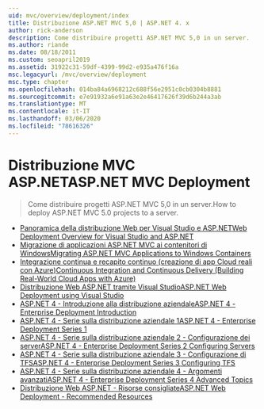 ```yaml
---
uid: mvc/overview/deployment/index
title: Distribuzione ASP.NET MVC 5,0 | ASP.NET 4. x
author: rick-anderson
description: Come distribuire progetti ASP.NET MVC 5,0 in un server.
ms.author: riande
ms.date: 08/18/2011
ms.custom: seoapril2019
ms.assetid: 31922c31-59df-4399-99d2-e935a476f16a
msc.legacyurl: /mvc/overview/deployment
msc.type: chapter
ms.openlocfilehash: 014ba84a6968212c688f56e2951c0cb0304b8881
ms.sourcegitcommit: e7e91932a6e91a63e2e46417626f39d6b244a3ab
ms.translationtype: MT
ms.contentlocale: it-IT
ms.lasthandoff: 03/06/2020
ms.locfileid: "78616326"
---
```

# <a name="aspnet-mvc-deployment"></a><span data-ttu-id="64056-103">Distribuzione MVC ASP.NET</span><span class="sxs-lookup"><span data-stu-id="64056-103">ASP.NET MVC Deployment</span></span>

> <span data-ttu-id="64056-104">Come distribuire progetti ASP.NET MVC 5,0 in un server.</span><span class="sxs-lookup"><span data-stu-id="64056-104">How to deploy ASP.NET MVC 5.0 projects to a server.</span></span>

- [<span data-ttu-id="64056-105">Panoramica della distribuzione Web per Visual Studio e ASP.NET</span><span class="sxs-lookup"><span data-stu-id="64056-105">Web Deployment Overview for Visual Studio and ASP.NET</span></span>](https://msdn.microsoft.com/library/dd394698)
- [<span data-ttu-id="64056-106">Migrazione di applicazioni ASP.NET MVC ai contenitori di Windows</span><span class="sxs-lookup"><span data-stu-id="64056-106">Migrating ASP.NET MVC Applications to Windows Containers</span></span>](docker-aspnetmvc.md)
- [<span data-ttu-id="64056-107">Integrazione continua e recapito continuo (creazione di app Cloud reali con Azure)</span><span class="sxs-lookup"><span data-stu-id="64056-107">Continuous Integration and Continuous Delivery (Building Real-World Cloud Apps with Azure)</span></span>](../../../aspnet/overview/developing-apps-with-windows-azure/building-real-world-cloud-apps-with-windows-azure/continuous-integration-and-continuous-delivery.md)
- [<span data-ttu-id="64056-108">Distribuzione Web ASP.NET tramite Visual Studio</span><span class="sxs-lookup"><span data-stu-id="64056-108">ASP.NET Web Deployment using Visual Studio</span></span>](../../../web-forms/overview/deployment/visual-studio-web-deployment/index.md)
- [<span data-ttu-id="64056-109">ASP.NET 4 - Introduzione alla distribuzione aziendale</span><span class="sxs-lookup"><span data-stu-id="64056-109">ASP.NET 4 - Enterprise Deployment Introduction</span></span>](../../../web-forms/overview/deployment/deploying-web-applications-in-enterprise-scenarios/index.md)
- [<span data-ttu-id="64056-110">ASP.NET 4 - Serie sulla distribuzione aziendale 1</span><span class="sxs-lookup"><span data-stu-id="64056-110">ASP.NET 4 - Enterprise Deployment Series 1</span></span>](../../../web-forms/overview/deployment/web-deployment-in-the-enterprise/index.md)
- [<span data-ttu-id="64056-111">ASP.NET 4 - Serie sulla distribuzione aziendale 2 - Configurazione dei server</span><span class="sxs-lookup"><span data-stu-id="64056-111">ASP.NET 4 - Enterprise Deployment Series 2 Configuring Servers</span></span>](../../../web-forms/overview/deployment/configuring-server-environments-for-web-deployment/index.md)
- [<span data-ttu-id="64056-112">ASP.NET 4 - Serie sulla distribuzione aziendale 3 - Configurazione di TFS</span><span class="sxs-lookup"><span data-stu-id="64056-112">ASP.NET 4 - Enterprise Deployment Series 3 Configuring TFS</span></span>](../../../web-forms/overview/deployment/configuring-team-foundation-server-for-web-deployment/index.md)
- [<span data-ttu-id="64056-113">ASP.NET 4 - Serie sulla distribuzione aziendale 4 - Argomenti avanzati</span><span class="sxs-lookup"><span data-stu-id="64056-113">ASP.NET 4 - Enterprise Deployment Series 4 Advanced Topics</span></span>](../../../web-forms/overview/deployment/advanced-enterprise-web-deployment/index.md)
- [<span data-ttu-id="64056-114">Distribuzione Web ASP.NET - Risorse consigliate</span><span class="sxs-lookup"><span data-stu-id="64056-114">ASP.NET Web Deployment - Recommended Resources</span></span>](../../../whitepapers/aspnet-web-deployment-content-map.md)
